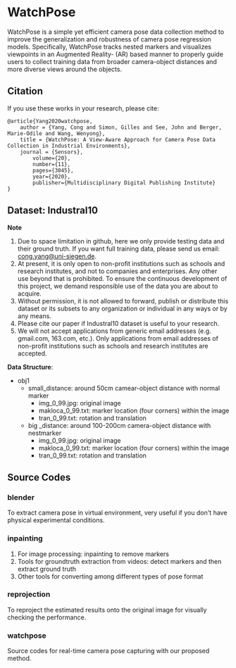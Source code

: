 # WatchPose

WatchPose is a simple yet efficient camera pose data collection method to improve the generalization and robustness of camera pose regression models. Specifically, WatchPose tracks nested markers and visualizes viewpoints in an Augmented Reality- (AR) based manner to properly guide users to collect training data from broader camera-object distances and more diverse views around the objects.

## Citation

If you use these works in your research, please cite:

	@article{Yang2020watchpose,
		author = {Yang, Cong and Simon, Gilles and See, John and Berger, Marie-Odile and Wang, Wenyong},
		title = {WatchPose: A View-Aware Approach for Camera Pose Data Collection in Industrial Environments},
		journal = {Sensors},
            volume={20},
            number={11},
            pages={3045},
            year={2020},
            publisher={Multidisciplinary Digital Publishing Institute}
	}

## Dataset: Industral10
**Note**
1. Due to space limitation in github, here we only provide testing data and their ground truth. If you want full training data, please send us email: cong.yang@uni-siegen.de.
2. At present, it is only open to non-profit institutions such as schools and research institutes, and not to companies and enterprises. Any other use beyond that is prohibited. To ensure the continuous development of this project, we demand responsible use of the data you are about to acquire.
3. Without permission, it is not allowed to forward, publish or distribute this dataset or its subsets to any organization or individual in any ways or by any means.
4. Please cite our paper if Industral10 dataset is useful to your research.
5. We will not accept applications from generic email addresses (e.g. gmail.com, 163.com, etc.). Only applications from email addresses of non-profit institutions such as schools and research institutes are accepted.

**Data Structure**:

- obj1
   - small_distance: around 50cm camear-object distance with normal marker
      - img_0_99.jpg: original image
      - makloca_0_99.txt: marker location (four corners) within the image
      - tran_0_99.txt: rotation and translation
   - big _distance: around 100-200cm camera-object distance with nestmarker
      - img_0_99.jpg: original image
      - makloca_0_99.txt: marker location (four corners) within the image
      - tran_0_99.txt: rotation and translation

## Source Codes

### blender
To extract camera pose in virtual environment, very useful if you don't have physical experimental conditions.

### inpainting
1. For image processing: inpainting to remove markers
2. Tools for groundtruth extraction from videos: detect markers and then extract ground truth
3. Other tools for converting among different types of pose format

### reprojection
To reproject the estimated results onto the original image for visually checking the performance.

### watchpose
Source codes for real-time camera pose capturing with our proposed method.


